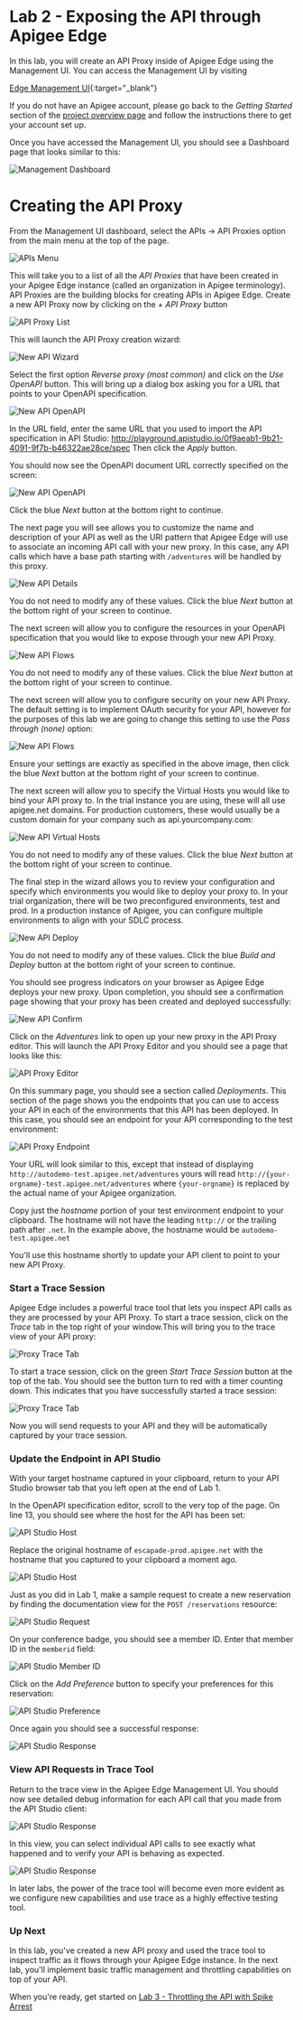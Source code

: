 # Lab 2 - Exposing the API through Apigee Edge

In this lab, you will create an API Proxy inside of Apigee Edge using the Management UI. You can access the Management UI by visiting

[Edge Management UI](https://enterprise.apigee.com){:target="_blank"}

If you do not have an Apigee account, please go back to the *Getting Started* section of the [project overview page](README.md) and follow the instructions there to get your account set up.

Once you have accessed the Management UI, you should see a Dashboard page that looks similar to this:

![Management Dashboard](images/management-ui.png)

# Creating the API Proxy

From the Management UI dashboard, select the APIs -> API Proxies option from the main menu at the top of the page. 

![APIs Menu](images/apis-menu.png)

This will take you to a list of all the *API Proxies* that have been created in your Apigee Edge instance (called an organization in Apigee terminology). API Proxies are the building blocks for creating APIs in Apigee Edge. Create a new API Proxy now by clicking on the *+ API Proxy* button 

![API Proxy List](images/proxies-list.png)

This will launch the API Proxy creation wizard:

![New API Wizard](images/proxy-wizard.png)

Select the first option *Reverse proxy (most common)* and click on the *Use OpenAPI* button. This will bring up a dialog box asking you for a URL that points to your OpenAPI specification. 

![New API OpenAPI](images/proxy-openapi.png)

In the URL field, enter the same URL that you used to import the API specification in API Studio: <a href="http://playground.apistudio.io/0f9aeab1-9b21-4091-9f7b-b46322ae28ce/spec" target="_blank">http://playground.apistudio.io/0f9aeab1-9b21-4091-9f7b-b46322ae28ce/spec</a> Then click the *Apply* button.

You should now see the OpenAPI document URL correctly specified on the screen:

![New API OpenAPI](images/api-proxy-after-openapi.png)

Click the blue *Next* button at the bottom right to continue.

The next page you will see allows you to customize the name and description of your API as well as the URI pattern that Apigee Edge will use to associate an incoming API call with your new proxy. In this case, any API calls which have a base path starting with `/adventures` will be handled by this proxy. 

![New API Details](images/proxy-details.png)

You do not need to modify any of these values. Click the blue *Next* button at the bottom right of your screen to continue.

The next screen will allow you to configure the resources in your OpenAPI specification that you would like to expose through your new API Proxy.

![New API Flows](images/proxy-flows.png)

You do not need to modify any of these values. Click the blue *Next* button at the bottom right of your screen to continue.

The next screen will allow you to configure security on your new API Proxy. The default setting is to implement OAuth security for your API, however for the purposes of this lab we are going to change this setting to use the *Pass through (none)* option:

![New API Flows](images/proxy-security.png)

Ensure your settings are exactly as specified in the above image, then click the blue *Next* button at the bottom right of your screen to continue.

The next screen will allow you to specify the Virtual Hosts you would like to bind your API proxy to. In the trial instance you are using, these will all use apigee.net domains. For production customers, these would usually be a custom domain for your company such as api.yourcompany.com:

![New API Virtual Hosts](images/proxy-virtualhosts.png)

You do not need to modify any of these values. Click the blue *Next* button at the bottom right of your screen to continue.

The final step in the wizard allows you to review your configuration and specify which environments you would like to deploy your proxy to. In your trial organization, there will be two preconfigured environments, test and prod. In a production instance of Apigee, you can configure multiple environments to align with your SDLC process.

![New API Deploy](images/proxy-deploy.png)

You do not need to modify any of these values. Click the blue *Build and Deploy* button at the bottom right of your screen to continue.

You should see progress indicators on your browser as Apigee Edge deploys your new proxy. Upon completion, you should see a confirmation page showing that your proxy has been created and deployed successfully:

![New API Confirm](images/proxy-confirm.png)

Click on the *Adventures* link to open up your new proxy in the API Proxy editor. This will launch the API Proxy Editor and you should see a page that looks like this:

![API Proxy Editor](images/proxy-editor-summary.png)

On this summary page, you should see a section called *Deployments*. This section of the page shows you the endpoints that you can use to access your API in each of the environments that this API has been deployed. In this case, you should see an endpoint for your API corresponding to the test environment:

![API Proxy Endpoint](images/proxy-test-endpoint.png)

Your URL will look similar to this, except that instead of displaying `http://autodemo-test.apigee.net/adventures` yours will read `http://{your-orgname}-test.apigee.net/adventures` where `{your-orgname}` is replaced by the actual name of your Apigee organization. 

Copy just the *hostname* portion of your test environment endpoint to your clipboard. The hostname will not have the leading `http://` or the trailing path after `.net`. In the example above, the hostname would be `autodemo-test.apigee.net`

You'll use this hostname shortly to update your API client to point to your new API Proxy.

### Start a Trace Session

Apigee Edge includes a powerful trace tool that lets you inspect API calls as they are processed by your API Proxy. To start a trace session, click on the *Trace* tab in the top right of your window.This will bring you to the trace view of your API proxy:

![Proxy Trace Tab](images/proxy-trace-view.png) 

To start a trace session, click on the green *Start Trace Session* button at the top of the tab. You should see the button turn to red with a timer counting down. This indicates that you have successfully started a trace session:

![Proxy Trace Tab](images/trace-started.png) 

Now you will send requests to your API and they will be automatically captured by your trace session.

### Update the Endpoint in API Studio

With your target hostname captured in your clipboard, return to your API Studio browser tab that you left open at the end of Lab 1. 

In the OpenAPI specification editor, scroll to the very top of the page. On line 13, you should see where the host for the API has been set:

![API Studio Host](images/apistudio-original-host.png)

Replace the original hostname of `escapade-prod.apigee.net` with the hostname that you captured to your clipboard a moment ago.

![API Studio Host](images/apistudio-new-hostname.png)

Just as you did in Lab 1, make a sample request to create a new reservation by finding the documentation view for the `POST /reservations` resource:

![API Studio Request](images/apistudio-request.png)

On your conference badge, you should see a member ID. Enter that member ID in the `memberid` field:

![API Studio Member ID](images/apistudio-memberid.png)

Click on the *Add Preference* button to specify your preferences for this reservation:

![API Studio Preference](images/apistudio-prefs.png)

Once again you should see a successful response:

![API Studio Response](images/apistudio-response.png)

### View API Requests in Trace Tool

Return to the trace view in the Apigee Edge Management UI. You should now see detailed debug information for each API call that you made from the API Studio client:

![API Studio Response](images/trace-activity.png)

In this view, you can select individual API calls to see exactly what happened and to verify your API is behaving as expected. 

![API Studio Response](images/trace-calls.png)

In later labs, the power of the trace tool will become even more evident as we configure new capabilities and use trace as a highly effective testing tool.

### Up Next

In this lab, you've created a new API proxy and used the trace tool to inspect traffic as it flows through your Apigee Edge instance. In the next lab, you'll implement basic traffic management and throttling capabilities on top of your API.

When you're ready, get started on [Lab 3 - Throttling the API with Spike Arrest](lab3.md) 









